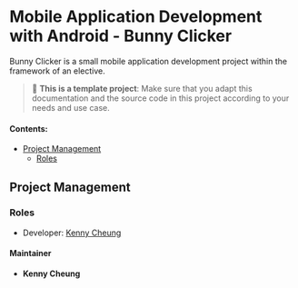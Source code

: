 # Mobile Application Development with Android - Bunny Clicker

Bunny Clicker is a small mobile application development project within the framework of an elective.

> 🚧 **This is a template project**: Make sure that you adapt this documentation and the source code in this project according to your needs and use case.

#### Contents:
- [Project Management](#project-management)
    - [Roles](#roles)



## Project Management

### Roles
- Developer: [Kenny Cheung](https://people.inside.fhnw.ch/Person.aspx?accountname=i%3A05%2Et%7Cadfs%7Ckenny%2Echeung%40students%2Efhnw%2Ech)


#### Maintainer
- **Kenny Cheung**

